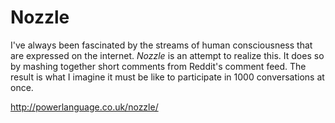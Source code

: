 # Nozzle

I've always been fascinated by the streams of human consciousness that are expressed on the internet.  _Nozzle_ is an attempt to realize this.  It does so by mashing together short comments from Reddit's comment feed.  The result is what I imagine it must be like to participate in 1000 conversations at once.

http://powerlanguage.co.uk/nozzle/